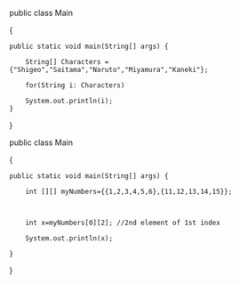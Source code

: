 public class Main

{

    public static void main(String[] args) {
    
        String[] Characters = {"Shigeo","Saitama","Naruto","Miyamura","Kaneki"};
        
        for(String i: Characters)
        
        System.out.println(i);
    }
}













public class Main

{

	public static void main(String[] args) {
  
	    int [][] myNumbers={{1,2,3,4,5,6},{11,12,13,14,15}};
      
	    
      
	    int x=myNumbers[0][2]; //2nd element of 1st index
      
		System.out.println(x);
    
	}
  
}
